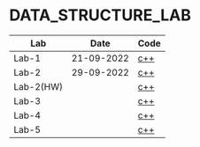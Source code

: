 # DATA_STRUCTURE_LAB

|Lab|Date|Code|
|--------|--------|--------|
|Lab-1|21-09-2022|[c++](https://github.com/TheNurshed37/DATA_STRUCTURE_LAB/tree/main/LT1(22-46702-1))|
|Lab-2|29-09-2022|[c++](https://github.com/TheNurshed37/DATA_STRUCTURE_LAB/tree/main/LT2(22-46702-1))|
|Lab-2(HW)||[c++]()|
|Lab-3||[c++]()|
|Lab-4||[c++]()|
|Lab-5||[c++]()|
